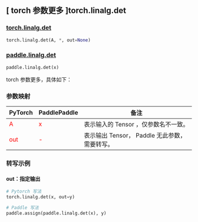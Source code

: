## [ torch 参数更多 ]torch.linalg.det
### [torch.linalg.det](https://pytorch.org/docs/stable/generated/torch.linalg.det.html#torch.linalg.det)

```python
torch.linalg.det(A, *, out=None)
```

### [paddle.linalg.det](https://www.paddlepaddle.org.cn/documentation/docs/zh/develop/api/paddle/linalg/det_cn.html#det)

```python
paddle.linalg.det(x)
```

torch 参数更多，具体如下：
### 参数映射
| PyTorch       | PaddlePaddle | 备注                                                   |
| ------------- | ------------ | ------------------------------------------------------ |
| <font color='red'> A </font> | <font color='red'> x </font> | 表示输入的 Tensor ，仅参数名不一致。  |
| <font color='red'> out </font> | <font color='red'> - </font> | 表示输出 Tensor， Paddle 无此参数，需要转写。  |

### 转写示例

#### out：指定输出

```python
# Pytorch 写法
torch.linalg.det(x, out=y)

# Paddle 写法
paddle.assign(paddle.linalg.det(x), y)
```

